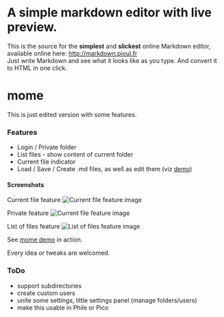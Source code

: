 A simple markdown editor with live preview.
=======
This is the source for the **simplest** and **slickest** online Markdown editor, available online here: http://markdown.pioul.fr  
Just write Markdown and see what it looks like as you type. And convert it to HTML in one click.

mome
====

This is just edited version with some features.

### Features

- Login / Private folder
- List files - show content of current folder
- Current file indicator
- Load / Save / Create .md files, as well as edit them (viz [demo](http://mome.fswitch.cz))

#### Screenshots

Current file feature
![Current file feature image](http://mome.fswitch.cz/images/mome_screenshot_current_file.png "Current file feature")

Private feature
![Current file feature image](http://mome.fswitch.cz/images/mome_screenshot_private.png "Private feature")

List of files feature
![List of files feature image](http://mome.fswitch.cz/images/mome_screenshot_list_files.png "List of files feature")

See [mome demo](http://mome.fswitch.cz) in action.

Every idea or tweaks are welcomed.

### ToDo

- support subdirectories
- create custom users
- unite some settings, little settings panel (manage folders/users)
- make this usable in Phile or Pico
